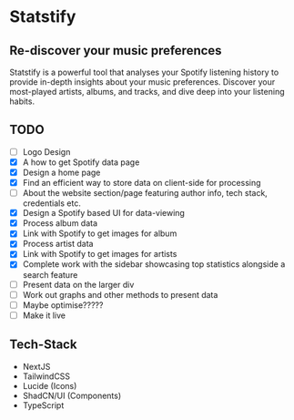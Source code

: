 # Statstify
## Re-discover your music preferences
Statstify is a powerful tool that analyses your Spotify listening history to provide in-depth insights about your music preferences. Discover your most-played artists, albums, and tracks, and dive deep into your listening habits.

## TODO
- [ ] Logo Design
- [x] A how to get Spotify data page
- [x] Design a home page
- [x] Find an efficient way to store data on client-side for processing
- [ ] About the website section/page featuring author info, tech stack, credentials etc.
- [x] Design a Spotify based UI for data-viewing
- [x] Process album data
- [x] Link with Spotify to get images for album
- [x] Process artist data
- [x] Link with Spotify to get images for artists
- [x] Complete work with the sidebar showcasing top statistics alongside a search feature
- [ ] Present data on the larger div
- [ ] Work out graphs and other methods to present data
- [ ] Maybe optimise?????
- [ ] Make it live

## Tech-Stack
- NextJS
- TailwindCSS
- Lucide (Icons)
- ShadCN/UI (Components)
- TypeScript
